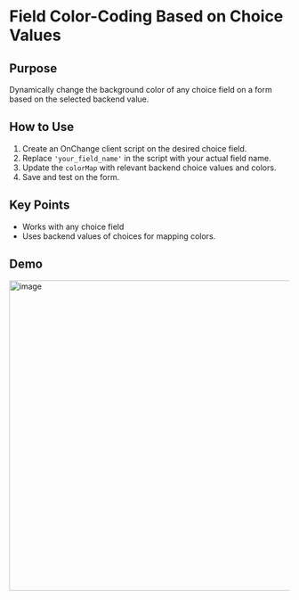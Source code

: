 # Field Color-Coding Based on Choice Values

## Purpose
Dynamically change the background color of any choice field on a form based on the selected backend value.

## How to Use
1. Create an OnChange client script on the desired choice field.
2. Replace `'your_field_name'` in the script with your actual field name.
3. Update the `colorMap` with relevant backend choice values and colors.
4. Save and test on the form.

## Key Points
- Works with any choice field
- Uses backend values of choices for mapping colors.

## Demo

<img width="1710" height="557" alt="image" src="https://github.com/user-attachments/assets/9fb9e68a-1ade-4eb5-81cc-c947c970bd6f" />

